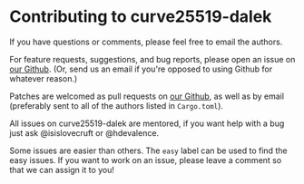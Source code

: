# Contributing to curve25519-dalek

If you have questions or comments, please feel free to email the
authors. 

For feature requests, suggestions, and bug reports, please open an issue on
[our Github](https://github.com/dalek-cryptography/curve25519-dalek).  (Or, send us
an email if you're opposed to using Github for whatever reason.)

Patches are welcomed as pull requests on
[our Github](https://github.com/dalek-cryptography/curve25519-dalek), as well as by
email (preferably sent to all of the authors listed in `Cargo.toml`).

All issues on curve25519-dalek are mentored, if you want help with a bug just
ask @isislovecruft or @hdevalence.

Some issues are easier than others. The `easy` label can be used to find the
easy issues. If you want to work on an issue, please leave a comment so that we
can assign it to you!
